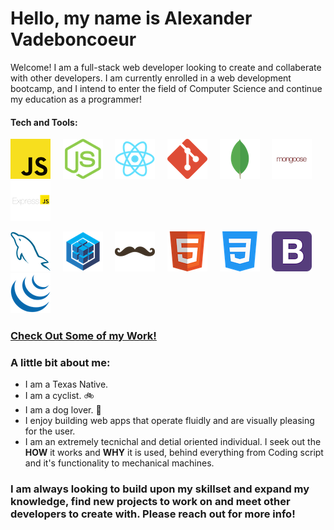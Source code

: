 # Hello, my name is Alexander Vadeboncoeur 
Welcome! I am a full-stack web developer looking to create and collaberate with other developers. I am currently enrolled in a web development bootcamp, and I intend to enter the field of Computer Science and continue my education as a programmer!


#### Tech and Tools:
  ![JavaScript Logo](./images/javascript.png)&nbsp;&nbsp;&nbsp;&nbsp;&nbsp;![Node.js](./images/nodejs.png)&nbsp;&nbsp;&nbsp;&nbsp;&nbsp;![React](./images/react.png)&nbsp;&nbsp;&nbsp;&nbsp;&nbsp;![Git Logo](./images/git.png)&nbsp;&nbsp;&nbsp;&nbsp;&nbsp;![MongoDB](./images/mongodb.png)&nbsp;&nbsp;&nbsp;&nbsp;&nbsp;![Mongoose](./images/mongoose.png)&nbsp;&nbsp;&nbsp;&nbsp;&nbsp;![Express js](./images/expressjs.png)&nbsp;&nbsp;&nbsp;&nbsp;&nbsp;
  
  ![MySQL](./images/mysql.png)&nbsp;&nbsp;&nbsp;&nbsp;&nbsp;![Sequelize](./images/sequelize.png)&nbsp;&nbsp;&nbsp;&nbsp;&nbsp;![Handlebars](./images/handlebars.png)&nbsp;&nbsp;&nbsp;&nbsp;&nbsp;![HTML logo](./images/html.png)&nbsp;&nbsp;&nbsp;&nbsp;&nbsp;![CSS Logo](./images/css.png)&nbsp;&nbsp;&nbsp;&nbsp;&nbsp;![Bootstrap](./images/bootstrap.png)&nbsp;&nbsp;&nbsp;&nbsp;&nbsp;![JQuery Logo](./images/jquery.png)&nbsp;&nbsp;&nbsp;&nbsp;&nbsp;
  
  
  
  

### [Check Out Some of my Work!](https://alexva397.github.io/alexander-vadeboncoeur-portfolio/)


### A little bit about me:
  - I am a Texas Native.
  - I am a cyclist. :bike:
  - I am a dog lover. :dog:
  - I enjoy building web apps that operate fluidly and are visually pleasing for the user.
  - I am an extremely tecnichal and detial oriented individual. I seek out the __HOW__ it works and __WHY__ it is used, behind everything from Coding script and it's functionality to mechanical machines.

### I am always looking to build upon my skillset and expand my knowledge, find new projects to work on and meet other developers to create with. Please reach out for more info!